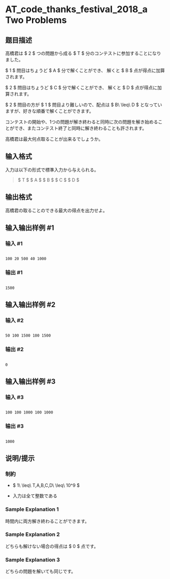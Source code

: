 # AT_code_thanks_festival_2018_a Two Problems

## 题目描述

[problemUrl]: https://atcoder.jp/contests/code-thanks-festival-2018/tasks/code_thanks_festival_2018_a

高橋君は $ 2 $ つの問題から成る $ T $ 分のコンテストに参加することになりました。

$ 1 $ 問目はちょうど $ A $ 分で解くことができ、 解くと $ B $ 点が得点に加算されます。

$ 2 $ 問目はちょうど $ C $ 分で解くことができ、 解くと $ D $ 点が得点に加算されます。

$ 2 $ 問目の方が $ 1 $ 問目より難しいので、配点は $ B\ \leq\ D $ となっていますが、好きな順番で解くことができます。

コンテストの開始や、1つの問題が解き終わると同時に次の問題を解き始めることができ、またコンテスト終了と同時に解き終わることも許されます。

高橋君は最大何点取ることが出来るでしょうか。

## 输入格式

入力は以下の形式で標準入力から与えられる。

> $ T $ $ A $ $ B $ $ C $ $ D $

## 输出格式

高橋君の取ることのできる最大の得点を出力せよ。

## 输入输出样例 #1

### 输入 #1

```
100 20 500 40 1000
```

### 输出 #1

```
1500
```

## 输入输出样例 #2

### 输入 #2

```
50 100 1500 100 1500
```

### 输出 #2

```
0
```

## 输入输出样例 #3

### 输入 #3

```
100 100 1000 100 1000
```

### 输出 #3

```
1000
```

## 说明/提示

### 制約

- $ 1\ \leq\ T,A,B,C,D\ \leq\ 10^9 $
- 入力は全て整数である

### Sample Explanation 1

時間内に両方解き終わることができます。

### Sample Explanation 2

どちらも解けない場合の得点は $ 0 $ 点です。

### Sample Explanation 3

どちらの問題を解いても同じです。